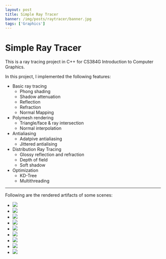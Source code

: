 ```yaml
---
layout: post
title: Simple Ray Tracer
banner: /img/posts/raytracer/banner.jpg
tags: ['Graphics']
---
```


Simple Ray Tracer
=================

This is a ray tracing project in C++ for CS384G Introduction to Computer Graphics. 

In this project, I implemented the following features:

+ Basic ray tracing
  - Phong shading 
  - Shadow attenuation
  - Reflection
  - Refraction
  - Normal Mapping
+ Polymesh rendering
  - Triangle/face & ray intersection
  - Normal interpolation
+ Antialiasing
  - Adatpive antialiasing
  - Jittered antialising
+ Distribution Ray Tracing
  - Glossy reflection and refraction
  - Depth of field
  - Soft shadow
+ Optimization
  - KD-Tree
  - Multithreading

<hr>
Following are the rendered artifacts of some scenes:

<ul class="small-block-grid-3">
  <li><a class="th" href="/img/posts/raytracer/artifact.jpg"> <img src="/img/posts/raytracer/artifact.jpg"> </a></li>
  <li><a class="th" href="/img/posts/raytracer/artifact-1.jpg"> <img src="/img/posts/raytracer/artifact-1.jpg"> </a></li>
  <li><a class="th" href="/img/posts/raytracer/artifact-2.jpg"> <img src="/img/posts/raytracer/artifact-2.jpg"> </a></li>
  <li><a class="th" href="/img/posts/raytracer/artifact-3.jpg"> <img src="/img/posts/raytracer/artifact-3.jpg"> </a></li>
  <li><a class="th" href="/img/posts/raytracer/artifact-4.jpg"> <img src="/img/posts/raytracer/artifact-4.jpg"> </a></li>
  <li><a class="th" href="/img/posts/raytracer/artifact-5.jpg"> <img src="/img/posts/raytracer/artifact-5.jpg"> </a></li>
  <li><a class="th" href="/img/posts/raytracer/artifact-6.jpg"> <img src="/img/posts/raytracer/artifact-6.jpg"> </a></li>
  <li><a class="th" href="/img/posts/raytracer/artifact-7.jpg"> <img src="/img/posts/raytracer/artifact-7.jpg"> </a></li>
  <li><a class="th" href="/img/posts/raytracer/artifact-8.jpg"> <img src="/img/posts/raytracer/artifact-8.jpg"> </a></li>
</ul>
